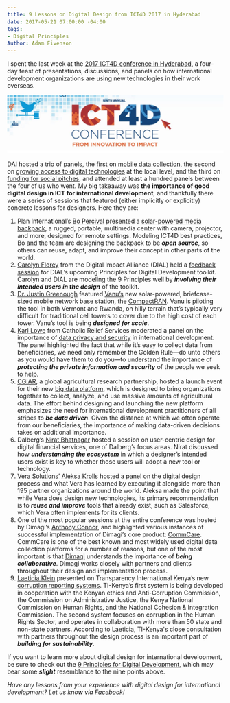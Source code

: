 ```yaml
---
title: 9 Lessons on Digital Design from ICT4D 2017 in Hyderabad
date: 2017-05-21 07:00:00 -04:00
tags:
- Digital Principles
Author: Adam Fivenson
---
```


I spent the last week at the [2017 ICT4D conference in Hyderabad](https://2017ict4dconference.sched.com/), a four-day feast of presentations, discussions, and panels on how international development organizations are using new technologies in their work overseas.

![yes.JPG](/uploads/yes.JPG)

<!--more-->

DAI hosted a trio of panels, the first on [mobile data collection](http://sched.co/AIQu), the second on [growing access to digital technologies](http://sched.co/AIRP) at the local level, and the third on [funding for social pitches](http://sched.co/AIUb), and attended at least a hundred panels between the four of us who went. My big takeaway was **the importance of good digital design in ICT for international development**, and thankfully there were a series of sessions that featured (either implicitly or explicitly) concrete lessons for designers. Here they are:

1. Plan International’s [Bo Percival](https://2017ict4dconference.sched.com/bo_percival) presented a [solar-powered media backpack](https://vimeo.com/148598914), a rugged, portable, multimedia center with camera, projector, and more, designed for remote settings. Modeling ICT4D best practices, Bo and the team are designing the backpack to be ***open source***, so others can reuse, adapt, and improve their concept in other parts of the world.
2. [Carolyn Florey](https://www.linkedin.com/in/carolynf/) from the Digital Impact Alliance (DIAL) held a [feedback session](http://sched.co/AIR4) for DIAL’s upcoming Principles for Digital Development toolkit. Carolyn and DIAL are modeling the 9 Principles well by ***involving their intended users in the design*** of the toolkit.
3. [Dr. Justin Greenough](https://2017ict4dconference.sched.com/speaker/jgreenough) featured [Vanu’s](http://www.vanu.com/) new solar-powered, briefcase-sized mobile network base station, the [CompactRAN](http://www.vanu.com/products/outdoor/compactran/). Vanu is piloting the tool in both Vermont and Rwanda, on hilly terrain that’s typically very difficult for traditional cell towers to cover due to the high cost of each tower. Vanu’s tool is being ***designed for scale***.
4. [Karl Lowe](https://www.linkedin.com/in/karlmlowe/) from Catholic Relief Services moderated a panel on the importance of [data privacy and security](http://sched.co/AE35) in international development. The panel highlighted the fact that while it’s easy to collect data from beneficiaries, we need only remember the Golden Rule—do unto others as you would have them to do you—to understand the importance of ***protecting the private information and security*** of the people we seek to help.
5. [CGIAR](http://www.cgiar.org/), a global agricultural research partnership, hosted a launch event for their new [big data platform](http://bigdata.cgiar.org/), which is designed to bring organizations together to collect, analyze, and use massive amounts of agricultural data. The effort behind designing and launching the new platform emphasizes the need for international development practitioners of all stripes to ***be data driven***. Given the distance at which we often operate from our beneficiaries, the importance of making data-driven decisions takes on additional importance.
6. Dalberg’s [Nirat Bhatnagar](https://www.linkedin.com/in/nirat/?ppe=1) hosted a session on user-centric design for digital financial services, one of  Dalberg’s focus areas. Nirat discussed how ***understanding the ecosystem*** in which a designer’s intended users exist is key to whether those users will adopt a new tool or technology.
7. [Vera Solutions’](http://www.verasolutions.org/) [Aleksa Krolls](https://2017ict4dconference.sched.com/speaker/aleksa1) hosted a panel on the digital design process and what Vera has learned by executing it alongside more than 195 partner organizations around the world. Aleksa made the point that while Vera does design new technologies, its primary recommendation is to ***reuse and improve*** tools that already exist, such as Salesforce, which Vera often implements for its clients.
8. One of the most popular sessions at the entire conference was hosted by Dimagi’s [Anthony Connor](https://www.dimagi.com/team/usa/anthony-connor/), and highlighted various instances of successful implementation of Dimagi’s core product: [CommCare](https://www.dimagi.com/products/). CommCare is one of the best known and most widely used digital data collection platforms for a number of reasons, but one of the most important is that [Dimagi](http://www.dimagi.com/) understands the importance of ***being collaborative***. Dimagi works closely with partners and clients throughout their design and implementation process.
9. [Laeticia Klein](https://www.linkedin.com/in/laeticia-klein-19070269/?ppe=1) presented on Transparency International Kenya’s new [corruption reporting systems](http://sched.co/AITw). TI-Kenya’s first system is being developed in cooperation with the Kenyan ethics and Anti-Corruption Commission, the Commission on Administrative Justice, the Kenya National Commission on Human Rights, and the National Cohesion & Integration Commission. The second system focuses on corruption in the Human Rights Sector, and operates in collaboration with more than 50 state and non-state partners. According to Laeticia, TI-Kenya's close consultation with partners throughout the design process is an important part of ***building for sustainability.***

If you want to learn more about digital design for international development, be sure to check out the [9 Principles for Digital Development](http://digitalprinciples.org/), which may bear some ***slight*** resemblance to the nine points above.

*Have any lessons from your experience with digital design for international development? Let us know via [Facebook](http://www.facebook.com/DAIGlobal)!*